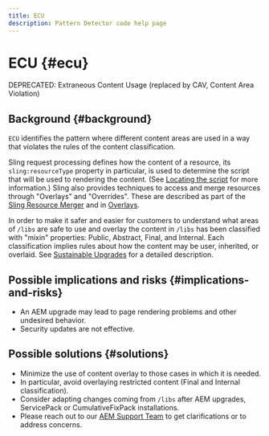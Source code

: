 ```yaml
---
title: ECU
description: Pattern Detector code help page
---
```


# ECU {#ecu}

DEPRECATED: Extraneous Content Usage (replaced by CAV, Content Area Violation)

## Background {#background}

`ECU` identifies the pattern where different content areas are used in a way that violates the rules of the content classification.

Sling request processing defines how the content of a resource, its `sling:resourceType` property in particular, is used to determine the script that will be used to rendering the content. (See [Locating the script](https://experienceleague.adobe.com/docs/experience-manager-65/developing/introduction/the-basics.html#locating-the-script) for more information.) Sling also provides techniques to access and merge resources through "Overlays" and "Overrides". These are described as part of the [Sling Resource Merger](https://experienceleague.adobe.com/docs/experience-manager-65/developing/platform/sling-resource-merger.html) and in [Overlays](https://experienceleague.adobe.com/docs/experience-manager-65/developing/platform/overlays.html).

In order to make it safer and easier for customers to understand what areas of `/libs` are safe to use and overlay the content in `/libs` has been classified with "mixin" properties: Public, Abstract, Final, and Internal. Each classification implies rules about how the content may be user, inherited, or overlaid. See [Sustainable Upgrades](https://experienceleague.adobe.com/docs/experience-manager-65/deploying/upgrading/sustainable-upgrades.html) for a detailed description.

## Possible implications and risks {#implications-and-risks}

* An AEM upgrade may lead to page rendering problems and other undesired behavior.
* Security updates are not effective.
  
## Possible solutions {#solutions}

* Minimize the use of content overlay to those cases in which it is needed.
* In particular, avoid overlaying restricted content (Final and Internal classification).
* Consider adapting changes coming from `/libs` after AEM upgrades, ServicePack or CumulativeFixPack installations.
* Please reach out to our [AEM Support Team](https://helpx.adobe.com/enterprise/using/support-for-experience-cloud.html) to get clarifications or to address concerns.
